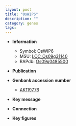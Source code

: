 ```yaml
---
layout: post
title: "OsWIP6"
description: ""
category: genes
tags: 
---
```


* **Information**  
    + Symbol: OsWIP6  
    + MSU: [LOC_Os09g31140](http://rice.plantbiology.msu.edu/cgi-bin/ORF_infopage.cgi?orf=LOC_Os09g31140)  
    + RAPdb: [Os09g0485500](http://rapdb.dna.affrc.go.jp/viewer/gbrowse_details/irgsp1?name=Os09g0485500)  

* **Publication**  

* **Genbank accession number**  
    + [AK119776](http://www.ncbi.nlm.nih.gov/nuccore/AK119776)

* **Key message**  

* **Connection**  

* **Key figures**  


